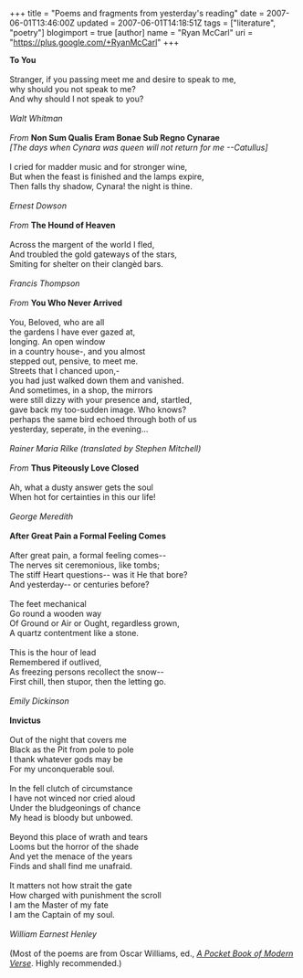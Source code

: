 +++
title = "Poems and fragments from yesterday's reading"
date = 2007-06-01T13:46:00Z
updated = 2007-06-01T14:18:51Z
tags = ["literature", "poetry"]
blogimport = true
[author]
	name = "Ryan McCarl"
	uri = "https://plus.google.com/+RyanMcCarl"
+++

<strong>To You</strong><br /><em><br /></em>Stranger, if you passing meet me and desire to speak to me,<br />why should you not speak to me?<br />And why should I not speak to you?<br /><em><br />Walt Whitman</em><br /><em></em><br /><em>From </em><strong>Non Sum Qualis Eram Bonae Sub Regno Cynarae</strong><br /><em>[The days when Cynara was queen will not return for me --Catullus]</em><br /><br />I cried for madder music and for stronger wine,<br />But when the feast is finished and the lamps expire,<br />Then falls thy shadow, Cynara! the night is thine.<br /><br /><em>Ernest Dowson</em><br /><br /><em>From </em><strong>The Hound of Heaven</strong><br /><br />Across the margent of the world I fled,<br />And troubled the gold gateways of the stars,<br />Smiting for shelter on their clangèd bars.<br /><br /><em>Francis Thompson</em><br /><em></em><br /><em>From </em><strong>You Who Never Arrived</strong><br /><strong></strong><br />You, Beloved, who are all<br />the gardens I have ever gazed at,<br />longing. An open window<br />in a country house-, and you almost<br />stepped out, pensive, to meet me.<br />Streets that I chanced upon,-<br />you had just walked down them and vanished.<br />And sometimes, in a shop, the mirrors<br />were still dizzy with your presence and, startled,<br />gave back my too-sudden image. Who knows?<br />perhaps the same bird echoed through both of us<br />yesterday, seperate, in the evening...<br /><br /><em>Rainer Maria Rilke</em> <em>(translated by Stephen Mitchell)</em><br /><em></em><br /><em>From </em><strong>Thus Piteously Love Closed</strong><br /><br />Ah, what a dusty answer gets the soul<br />When hot for certainties in this our life!<br /><br /><em>George Meredith</em><br /><br /><strong>After Great Pain a Formal Feeling Comes</strong><br /><br />After great pain, a formal feeling comes--<br />The nerves sit ceremonious, like tombs;<br />The stiff Heart questions-- was it He that bore?<br />And yesterday-- or centuries before?<br /><br />The feet mechanical<br />Go round a wooden way<br />Of Ground or Air or Ought, regardless grown,<br />A quartz contentment like a stone.<br /><br />This is the hour of lead<br />Remembered if outlived,<br />As freezing persons recollect the snow--<br />First chill, then stupor, then the letting go.<br /><br /><em>Emily Dickinson</em><br /><em></em><br /><strong>Invictus</strong><br /><em></em><br />Out of the night that covers me<br />Black as the Pit from pole to pole<br />I thank whatever gods may be<br />For my unconquerable soul.<br /><br />In the fell clutch of circumstance<br />I have not winced nor cried aloud<br />Under the bludgeonings of chance<br />My head is bloody but unbowed.<br /><br />Beyond this place of wrath and tears<br />Looms but the horror of the shade<br />And yet the menace of the years<br />Finds and shall find me unafraid.<br /><br />It matters not how strait the gate<br />How charged with punishment the scroll<br />I am the Master of my fate<br />I am the Captain of my soul.<br /><br /><em>William Earnest Henley</em><br /><em></em><br />(Most of the poems are from Oscar Williams, ed., <em><a href="http://www.amazon.com/POCKET-BOOK-MODERN-VERSE-AMERICAN/dp/B000HLMH3U/ref=sr_1_1/105-4823319-5107600?ie=UTF8&s=books&amp;qid=1180721132&amp;sr=8-1">A Pocket Book of Modern Verse</a></em>. Highly recommended.)
